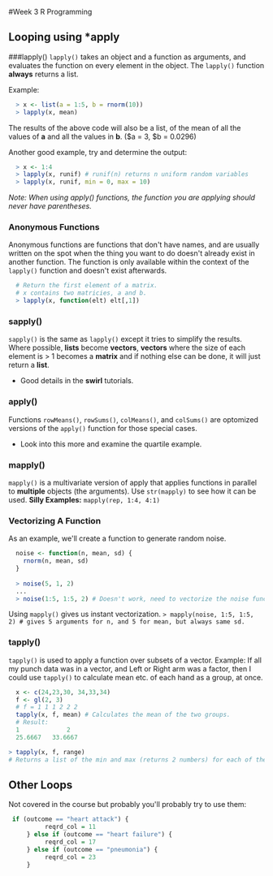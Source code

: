 #Week 3 R Programming
## Looping using *apply

###lapply()
`lapply()` takes an object and a function as arguments, and evaluates the function on every element in the object.
The `lapply()` function __always__ returns a list.

Example:
```R
  > x <- list(a = 1:5, b = rnorm(10))
  > lapply(x, mean)
```
The results of the above code will also be a list, of the mean of all the values of __a__ and all the values in __b__.
($a = 3, $b = 0.0296)

Another good example, try and determine the output:
```R
  > x <- 1:4
  > lapply(x, runif) # runif(n) returns n uniform random variables
  > lapply(x, runif, min = 0, max = 10)
```
*Note: When using apply() functions, the function you are applying should never have parentheses.*

### Anonymous Functions
Anonymous functions are functions that don't have names, and are usually written on the spot when the thing you want to do doesn't already exist in another function. The function is only available within the context of the `lapply()` function and doesn't exist afterwards.

```R
  # Return the first element of a matrix.
  # x contains two matricies, a and b.
  > lapply(x, function(elt) elt[,1])
```
### sapply()
`sapply()` is the same as `lapply()` except it tries to simplify the results. Where possible, __lists__ become __vectors__, __vectors__ where the size of each element is > 1 becomes a __matrix__ and if nothing else can be done, it will just return a __list__.
 - Good details in the __swirl__ tutorials.

### apply()
Functions `rowMeans()`, `rowSums()`, `colMeans()`, and `colSums()` are optomized versions of the `apply()` function for those special cases.
 - Look into this more and examine the quartile example.
### mapply()
`mapply()` is a multivariate version of apply that applies functions in parallel to **multiple** objects (the arguments).
Use `str(mapply)` to see how it can be used.
**Silly Examples:** `mapply(rep, 1:4, 4:1)`

### Vectorizing A Function
As an example, we'll create a function to generate random noise.
```R
  noise <- function(n, mean, sd) {
    rnorm(n, mean, sd)
  }
  
  > noise(5, 1, 2)
  ...
  > noise(1:5, 1:5, 2) # Doesn't work, need to vectorize the noise function.
```
Using `mapply()` gives us instant vectorization.
`> mapply(noise, 1:5, 1:5, 2) # gives 5 arguments for n, and 5 for mean, but always same sd.`

### tapply()
`tapply()` is used to apply a function over subsets of a vector.
Example: If all my punch data was in a vector, and Left or Right arm was a factor, then I could use `tapply()` to calculate mean etc. of each hand as a group, at once.
```R
  x <- c(24,23,30, 34,33,34)
  f <- gl(2, 3)
  # f = 1 1 1 2 2 2 
  tapply(x, f, mean) # Calculates the mean of the two groups.
  # Result:
  1             2
  25.6667   33.6667
```
```R
> tapply(x, f, range)
# Returns a list of the min and max (returns 2 numbers) for each of the factor groups in x.
```

## Other Loops
Not covered in the course but probably you'll probably try to use them:
```R
 if (outcome == "heart attack") {
          reqrd_col = 11
     } else if (outcome == "heart failure") {
          reqrd_col = 17
     } else if (outcome == "pneumonia") {
          reqrd_col = 23
     }
```



